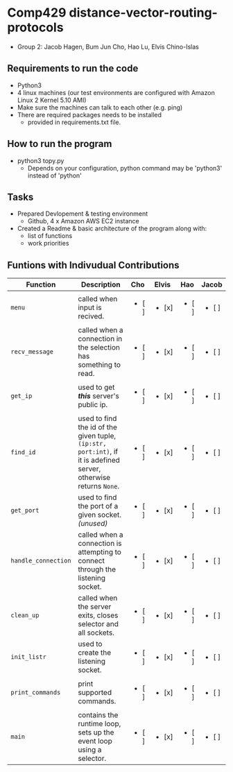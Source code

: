 # Comp429 distance-vector-routing-protocols
- Group 2: Jacob Hagen, Bum Jun Cho, Hao Lu, Elvis Chino-Islas

## Requirements to run the code
- Python3
- 4 linux machines (our test environments are configured with Amazon Linux 2 Kernel 5.10 AMI)
- Make sure the machines can talk to each other (e.g. ping)
- There are required packages needs to be installed
  - provided in requirements.txt file.

## How to run the program
- python3 topy.py
  - Depends on your configuration, python command may be 'python3' instead of 'python'

## Tasks
- Prepared Devlopement & testing environment
  - Github, 4 x Amazon AWS EC2 instance
- Created a Readme & basic architecture of the program along with:
  - list of functions
  - work priorities
  
 ## Funtions with Indivudual Contributions
 | Function            | Description                                                                                                       | Cho               | Elvis             | Hao               | Jacob             |
 | ------------------- | ----------------------------------------------------------------------------------------------------------------- | ----------------- | ----------------- | ----------------- | ----------------- |
 | `menu`              | called when input is recived.                                                                                     | <ul><li>[ ] </li> | <ul><li>[x] </li> | <ul><li>[ ] </li> | <ul><li>[ ] </li> |
 | `recv_message`      | called when a connection in the selection has something to read.                                                  | <ul><li>[ ] </li> | <ul><li>[x] </li> | <ul><li>[ ] </li> | <ul><li>[ ] </li> |
 | `get_ip`            | used to get ***this*** server's public ip.                                                                        | <ul><li>[ ] </li> | <ul><li>[x] </li> | <ul><li>[ ] </li> | <ul><li>[ ] </li> |
 | `find_id`           | used to find the id of the given tuple, `(ip:str, port:int)`, if it is adefined server, otherwise returns `None`. | <ul><li>[ ] </li> | <ul><li>[x] </li> | <ul><li>[ ] </li> | <ul><li>[ ] </li> |
 | `get_port`          | used to find the port of a given socket. *(unused)*                                                               | <ul><li>[ ] </li> | <ul><li>[x] </li> | <ul><li>[ ] </li> | <ul><li>[ ] </li> |
 | `handle_connection` | called when a connection is attempting to connect through the listening socket.                                   | <ul><li>[ ] </li> | <ul><li>[x] </li> | <ul><li>[ ] </li> | <ul><li>[ ] </li> |
 | `clean_up`          | called when the server exits, closes selector and all sockets.                                                    | <ul><li>[ ] </li> | <ul><li>[x] </li> | <ul><li>[ ] </li> | <ul><li>[ ] </li> |
 | `init_listr`        | used to create the listening socket.                                                                              | <ul><li>[ ] </li> | <ul><li>[x] </li> | <ul><li>[ ] </li> | <ul><li>[ ] </li> |
 | `print_commands`    | print supported commands.                                                                                         | <ul><li>[ ] </li> | <ul><li>[x] </li> | <ul><li>[ ] </li> | <ul><li>[ ] </li> |
 | `main`              | contains the runtime loop, sets up the event loop using a selector.                                               | <ul><li>[ ] </li> | <ul><li>[x] </li> | <ul><li>[ ] </li> | <ul><li>[ ] </li> |


